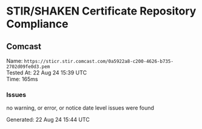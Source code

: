 # STIR/SHAKEN Certificate Repository Compliance

## Comcast

Name: `https://sticr.stir.comcast.com/0a5922a8-c200-4626-b735-2702d09fe0d3.pem`\
Tested At: 22 Aug 24 15:39 UTC\
Time: 165ms

### Issues

no warning, or error, or notice date level issues were found

Generated: 22 Aug 24 15:44 UTC